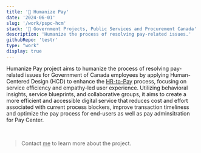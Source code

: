 ```yaml
---
title: '🍁 Humanize Pay'
date: '2024-06-01'
slug: '/work/pspc-hcm'
stack: '🍁 Government Projects, Public Services and Procurement Canada'
description: 'Humanize the process of resolving pay-related issues.'
githubRepo: 'testr'
type: "work"  
display: true
---
```


Humanize Pay project aims to humanize the process of resolving pay-related issues for Government of Canada employees by applying Human-Centered Design (HCD) to enhance the [HR-to-Pay](https://www.tpsgc-pwgsc.gc.ca/remuneration-compensation/services-paye-pay-services/strategie-integree-integrated-strategy-eng.html) process, focusing on service efficiency and empathy-led user experience. Utilizing behavioral insights, service blueprints, and collaborative groups, it aims to create a more efficient and accessible digital service that reduces cost and effort associated with current process blockers, improve transaction timeliness and optimize the pay process for end-users as well as pay adminsitration for Pay Center. 

<br/>

> Contact <a href="mailto:jude@judepark.com" style="color: var(--font-color-muted)">me</a> to learn more about the project.